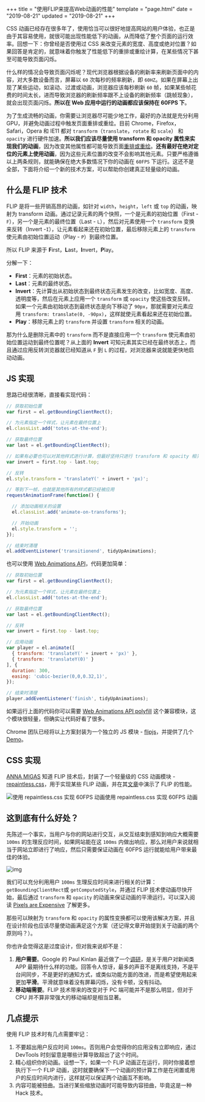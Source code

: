 +++
title = "使用FLIP来提高Web动画的性能"
template = "page.html"
date = "2019-08-21"
updated = "2019-08-21"
+++


CSS 动画已经存在很多年了，使用恰当可以很好地提高网站的用户体验，也正是由于其容易使用，就很可能出现性能低下的动画，从而降低了整个页面的运行效率。回想一下：你曾经是否使用过 CSS 来改变元素的宽度、高度或绝对位置？如果回答是肯定的，就意味着你触发了性能低下的重排或重绘计算，在某些情况下甚至可能导致页面闪烁。

什么样的情况会导致页面闪烁呢？现代浏览器根据设备的刷新率来刷新页面中的内容，对大多数设备而言，屏幕以 `60` 次每秒的频率刷新，即 `60HZ`。如果在屏幕上出现了某些运动，如滚动、过渡或动画，浏览器应该每秒刷新 `60` 帧，如果某些帧花费的时间太长，进而导致浏览器的刷新频率跟不上设备的刷新频率（跳帧现象），就会出现页面闪烁。**所以在 Web 应用中运行的动画都应该保持在 60FPS 下**。

为了生成流畅的动画，你需要让浏览器尽可能少地工作，最好的办法就是充分利用 GPU，并避免动画过程中触发页面重排或重绘。目前 Chrome，Firefox，Safari，Opera 和 IE11 都对 `transform`（`translate`，`rotate` 和 `scale`） 和 `opacity` 进行硬件加速。**所以我们应该尽量使用 transform 和 opacity 属性来实现我们的动画**，因为改变其他属性都可能导致页面[重排或重绘](https://csstriggers.com/)。**还有最好在绝对定位的元素上使用动画**，因为这些元素位置的改变不会影响其他元素。只要严格遵循以上两条规则，就能确保在绝大多数情况下你的动画在 `60FPS` 下运行。这还不是全部，下面将介绍一个新的技术方案，可以帮助你创建真正轻量级的动画。

## 什么是 FLIP 技术

FLIP 是将一些开销高昂的动画，如针对 `width`，`height`，`left` 或 `top` 的动画，映射为 transform 动画。通过记录元素的两个快照，一个是元素的初始位置（First - `F`），另一个是元素的最终位置（Last - `L`），然后对元素使用一个 `transform` 变换来反转（Invert -`I`），让元素看起来还在初始位置，最后移除元素上的 `transform` 使元素由初始位置运动（Play - `P`）到最终位置。

所以 FLIP 来源于 **F**irst，**L**ast，**I**nvert，**P**lay。

分解一下：

- **First**：元素的初始状态。
- **Last**：元素的最终状态。
- **Invert**：先计算出从初始状态到最终状态元素发生的改变，比如宽度、高度、透明度等，然后在元素上应用一个 `transform` 或 `opacity` 使这些改变反转。如果一个元素由初始状态到最终状态是向下移动了 `90px`，那就需要对元素应用 `transform: translate(0, -90px)`，这样就使元素看起来还在初始位置。
- **Play**：移除元素上的 `transform` 并设置 `transform` 相关的动画。

那为什么是删除元素中的 `transform` 而不是直接应用一个 `transform` 使元素由初始位置运动到最终位置呢？从上面的 **Invert** 可知元素其实已经在最终状态上，而且通过应用反转浏览器就已经知道从 `F` 到 `L` 的过程，对浏览器来说就能更快地启动动画。

## JS 实现

思路已经很清晰，直接看实现代码：

```js
// 获取初始位置
var first = el.getBoundingClientRect();

// 为元素指定一个样式，让元素在最终位置上
el.classList.add('totes-at-the-end');

// 获取最终位置
var last = el.getBoundingClientRect();

// 如果有必要也可以对其他样式进行计算，但最好坚持只进行 transform 和 opacity 相关的计算
var invert = first.top - last.top;

// 反转
el.style.transform = 'translateY(' + invert + 'px)';

// 等到下一帧，也就是其他所有的样式都已经被应用
requestAnimationFrame(function() {

  // 添加动画相关的设置 
  el.classList.add('animate-on-transforms');

  // 开始动画
  el.style.transform = '';
});

// 结束时清理
el.addEventListener('transitionend', tidyUpAnimations);
```

也可以使用 [Web Animations API](http://w3c.github.io/web-animations/)，代码更加简单：

```js
// 获取初始位置
var first = el.getBoundingClientRect();

// 为元素指定一个样式，让元素在最终位置上
el.classList.add('totes-at-the-end');

// 获取最终位置
var last = el.getBoundingClientRect();

// 反转
var invert = first.top - last.top;

// 应用动画
var player = el.animate([
  { transform: 'translateY(' + invert + 'px)' },
  { transform: 'translateY(0)' }
], {
  duration: 300,
  easing: 'cubic-bezier(0,0,0.32,1)',
});

// 结束时清理
player.addEventListener('finish', tidyUpAnimations);
```

如果运行上面的代码你可以需要 [Web Animations API polyfill](https://github.com/web-animations/web-animations-js) 这个兼容模块，这个模块很轻量，但确实让代码好看了很多。

Chrome 团队已经将以上方案封装为一个独立的 JS 模块 - [flipjs](https://github.com/GoogleChrome/flipjs)，并提供了几个 [Demo](https://googlechrome.github.io/flipjs/)。

## CSS 实现

[ANNA MIGAS](http://blog.lunarlogic.io/author/ania/) 知道 FLIP 技术后，封装了一个轻量级的 CSS 动画模块 - [repaintless.css](https://github.com/szynszyliszys/repaintless)，用于实现某些 FLIP 动画，并在其[文章](http://blog.lunarlogic.io/2016/boost-your-css-animation-performance-with-repaintless-css/)中演示了 FLIP 的性能。

![使用 repaintless.css 实现 60FPS 动画](assets/flip-60fps.gif)使用 repaintless.css 实现 60FPS 动画

## 这到底有什么好处？

先陈述一个事实，当用户与你的网站进行交互，从交互结束到感知到响应大概需要 `100ms` 的生理反应时间，如果网站能在这 `100ms` 内做出响应，那么对用户来说就相当于网站立即进行了响应，然后只需要保证动画在 60FPS 运行就能给用户带来最佳的体验。

![img](assets/62260bb9-c9b5-4e30-9437-c07ce8403fa2.jpg)

我们可以充分利用用户 `100ms` 生理反应时间来进行相关的计算：`getBoundingClientRect`或 `getComputedStyle`，并通过 FLIP 技术使动画尽快开始，最后通过 `transform` 和 `opacity` 的动画来保证动画的平滑运行。可以深入阅读 [Pixels are Expensive](https://aerotwist.com/blog/pixels-are-expensive/) 了解更多。

那些可以映射为 `transform` 和 `opacity` 的属性变换都可以使用该解决方案，并且在设计阶段也应该尽量使动画满足这个方案（还记得文章开始提到关于动画的两个原则吗？）。

你也许会觉得这是过度设计，但对我来说却不是：

1. **用户需要**。Google 的 Paul Kinlan 最近做了一个[调研](http://paul.kinlan.me/what-news-readers-want/)，是关于用户对新闻类 APP 最期待什么样的功能。回答令人惊讶，最多的声音不是离线支持，不是平台间同步，不是更好的通知方式，或类似功能方面的改进，而是希望使用起来更加**平滑**。平滑就意味着没有屏幕闪烁，没有卡顿，没有抖动。
2. **移动端需要**。FLIP 技术带来的改变对于 PC 端可能并不是那么明显，但对于 CPU 并不算非常强大的移动端却是相当显著。

## 几点提示

使用 FLIP 技术时有几点需要牢记：

1. 不要超出用户反应时间 `100ms`。否则用户会觉得你的应用没有立即响应，通过 DevTools 时刻留意是哪些计算导致超出了这个时间。
2. 精心组织你的动画。设想一下，如果一个 FLIP 动画正在运行，同时你接着想执行下一个 FLIP 动画，这时就要确保下一个动画的预计算工作是在闲置或用户的反应时间内进行，这样就可以保证两个动画互不影响。
3. 内容可能被扭曲。当进行某些缩放动画时可能导致内容扭曲，毕竟这是一种 Hack 技术。